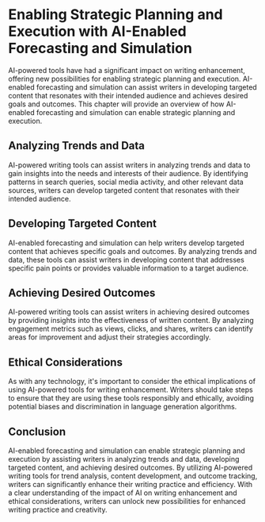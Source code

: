 Enabling Strategic Planning and Execution with AI-Enabled Forecasting and Simulation
========================================================================================================================================

AI-powered tools have had a significant impact on writing enhancement, offering new possibilities for enabling strategic planning and execution. AI-enabled forecasting and simulation can assist writers in developing targeted content that resonates with their intended audience and achieves desired goals and outcomes. This chapter will provide an overview of how AI-enabled forecasting and simulation can enable strategic planning and execution.

Analyzing Trends and Data
-------------------------

AI-powered writing tools can assist writers in analyzing trends and data to gain insights into the needs and interests of their audience. By identifying patterns in search queries, social media activity, and other relevant data sources, writers can develop targeted content that resonates with their intended audience.

Developing Targeted Content
---------------------------

AI-enabled forecasting and simulation can help writers develop targeted content that achieves specific goals and outcomes. By analyzing trends and data, these tools can assist writers in developing content that addresses specific pain points or provides valuable information to a target audience.

Achieving Desired Outcomes
--------------------------

AI-powered writing tools can assist writers in achieving desired outcomes by providing insights into the effectiveness of written content. By analyzing engagement metrics such as views, clicks, and shares, writers can identify areas for improvement and adjust their strategies accordingly.

Ethical Considerations
----------------------

As with any technology, it's important to consider the ethical implications of using AI-powered tools for writing enhancement. Writers should take steps to ensure that they are using these tools responsibly and ethically, avoiding potential biases and discrimination in language generation algorithms.

Conclusion
----------

AI-enabled forecasting and simulation can enable strategic planning and execution by assisting writers in analyzing trends and data, developing targeted content, and achieving desired outcomes. By utilizing AI-powered writing tools for trend analysis, content development, and outcome tracking, writers can significantly enhance their writing practice and efficiency. With a clear understanding of the impact of AI on writing enhancement and ethical considerations, writers can unlock new possibilities for enhanced writing practice and creativity.
